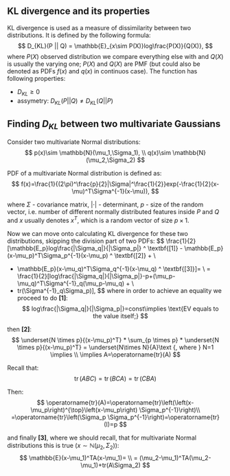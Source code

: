 ## KL divergence and its properties
KL divergence is used as a measure of dissimilarity between two distributions. It is defined by the following formula:
$$
D_{KL}(P || Q) = \mathbb{E}_{x\sim P(X)}log\frac{P(X)}{Q(X)},
$$
where $P(X)$ observed distribution we compare everything else with and $Q(X)$ is usually the varying one; $P(X)$ and $Q(X)$ are PMF (but could also be denoted as PDFs $f(x)$ and $q(x)$ in continuos case). The function has following properties:
* $D_{KL}\geq0$
* assymetry: $D_{KL}(P || Q) \neq D_{KL}(Q || P)$

## Finding $D_{KL}$ between two multivariate Gaussians
Consider two multivariate Normal distributions:
$$
p(x)\sim \mathbb{N}(\mu_1,\Sigma_1), \\
q(x)\sim \mathbb{N}(\mu_2,\Sigma_2)
$$

PDF of a multivariate Normal distribution is defined as:
$$
f(x)=\frac{1}{(2\pi)^\frac{p}{2}|\Sigma|^\frac{1}{2}}exp(-\frac{1}{2}(x-\mu)^T\Sigma^{-1}(x-\mu)),
$$

where $\Sigma$ - covariance matrix, $|\cdot|$ - determinant, $p$ - size of the random vector, i.e. number of different normally distributed features inside $P$ and $Q$ and $x$ usually denotes $x^T$, which is a random vector of size $p\times1$.

Now we can move onto calculating KL divergence for these two distributions, skipping the division part of two PDFs:
$$
\frac{1}{2}[\mathbb{E_p}log\frac{|\Sigma_q|}{|\Sigma_p|} ^ \textbf{[1]} - \mathbb{E_p}(x-\mu_p)^T\Sigma_p^{-1}(x-\mu_p) ^ \textbf{[2]} + \\
+ \mathbb{E_p}(x-\mu_q)^T\Sigma_q^{-1}(x-\mu_q) ^ \textbf{[3]}]= \\
= \frac{1}{2}[log\frac{|\Sigma_q|}{|\Sigma_p|}-p+(\mu_p-\mu_q)^T\Sigma^{-1}_q(\mu_p-\mu_q) + \\
+ tr(\Sigma^{-1}_q\Sigma_p)],
$$
where in order to achieve an equality we proceed to do $\textbf{[1]}:$
$$
log\frac{|\Sigma_q|}{|\Sigma_p|}=const\implies \text{EV equals to the value itself;}
$$

then $\textbf{[2]}:$
$$
\underset{N \times p}{(x-\mu_p)^T} * \sum_{p \times p} * \underset{N \times p}{(x-\mu_p)^T} = \underset{N\times N}{A}\text {, where } N=1 \implies \\
\implies A=\operatorname{tr}(A)
$$

Recall that:
$$
\operatorname{tr}(A B C)=\operatorname{tr}(B C A)=\operatorname{tr}(C B A)
$$

Then:
$$
\operatorname{tr}(A)=\operatorname{tr}\left(\left(x-\mu_p\right)^{\top}\left(x-\mu_p\right) \Sigma_p^{-1}\right)\\ =\operatorname{tr}\left(\Sigma_p \Sigma_p^{-1}\right)=\operatorname{tr}(I)=p  
$$

and finally $\textbf{[3]}$, where we should recall, that for multivariate Normal distributions this is true ($x\sim\mathbb{N}(\mu_2, \Sigma_2)$):
$$
\mathbb{E}(x-\mu_1)^TA(x-\mu_1)= \\
= (\mu_2-\mu_1)^TA(\mu_2-\mu_1)+tr(A\Sigma_2)
$$
